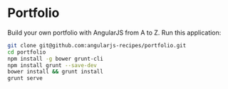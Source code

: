 # Portfolio

Build your own portfolio with AngularJS from A to Z. Run this application:

```bash
git clone git@github.com:angularjs-recipes/portfolio.git
cd portfolio
npm install -g bower grunt-cli
npm install grunt --save-dev
bower install && grunt install
grunt serve
```
